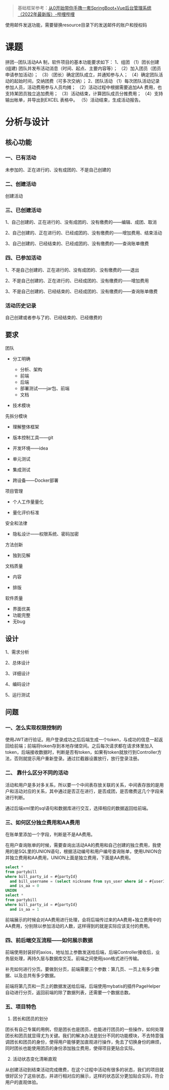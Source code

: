 > 基础框架参考：[从0开始带你手撸一套SpringBoot+Vue后台管理系统（2022年最新版）-哔哩哔哩]( https://b23.tv/4Y7K0qd)

使用邮件发送功能，需要替换resource目录下的发送邮件的账户和授权码

# 课题

拼团--团队活动AA 制，软件项目的基本功能要求如下：
1、组团
（1）团长创建(组建) 团队并发布活动消息（时间、起点、主要内容等）；
（2）加入团员（团员申请参加活动）；
（3）（团长）确定团队成立，并通知参与人；
（4）确定团队活动的起始时间，交纳团费（可多次交纳）；
2、团队活动
（1）每次团队活动记录参加人员，活动费用参与人员均摊；
（2）活动过程中根据需要追加AA 费用，也支持某团员独立追加费用；
（3）活动结束，计算团队成员分推费用；
（4）支持输出帐单，并导出到EXCEL 表格中。
（5）活动结束，生成活动报告。

# 分析与设计

## 核心功能

### 一、已有活动

未参加的、正在进行的、没有成团的、不是自己创建的

### 二、创建活动

创建活动

### 三、已创建活动

1、自己创建的、正在进行的、没有成团的、没有缴费的——编辑、成团、取消

2、自己创建的、正在进行的、已经成团的、没有缴费的——增加费用、结束活动

3、自己创建的、已经结束的、已经成团的、没有缴费的——查询账单缴费

### 四、已参加活动

1、不是自己创建的、正在进行的、没有成团的、没有缴费的——退出

2、不是自己创建的、正在进行的、已经成团的、没有缴费的——增加费用

3、不是自己创建的、已经结束的、已经成团的、没有缴费的——查询账单缴费

### 活动历史记录

自己创建或者参与了的、已经结束的、已经缴费的

## 要求

团队

- 分工明确
  - 分析、架构
  - 前端
  - 后端
  - 部署测试——jar包、前端
  - 文档

- 技术模块

先拆分模块

- 理解整体框架

- 版本控制工具——git
- 开发环境——idea
- 单元测试
- 集成测试
- 跨设备——Docker部署

项目管理

- 个人工作量量化

- 量化评价标准

安全和法律

- 隐私设计——权限系统、密码加密

方法创新

- 独到见解

文档质量

- 内容

- 排版

软件质量

- 界面优美
- 功能完整
- 无bug



## 设计

1、需求分析

2、总体设计

3、详细设计

4、编码设计

5、运行测试

## 问题

### 一、怎么实现权限控制的

使用JWT进行验证。用户登录成功之后后端生成一个token，与成功的信息一起返回给前端；前端将token存到本地存储空间。之后每次请求都在请求体里加入token，后端接收数据时，判断是否有token，如果有token就放行到Controller方法，否则就提示用户重新登录。通过拦截器设置放行，放行登录注册。

### 二、 靠什么区分不同的活动

活动和用户是多对多关系，所以要一个中间表存放关联的关系，中间表存放的是用户和活动对应的关系，其中通过是否正在进行，是否成团，是否缴费这几个字段来进行判断。

通过后端xml里的sql语句和数据库进行交互，选择相应的数据返回给前端。

### 三、如何区分独立费用和AA费用

在账单里添加一个字段，判断是不是AA费用。

在用户查询账单的时候，需要查询出活动AA的费用和自己创建的独立费用，我使用的是SQL里的UNION语句，根据活动编号和用户编号查询账单，使用UNION合并独立费用和AA费用，UNION上面是独立费用，下面是AA费用。

```sql
select *
from partybill
where bill_party_id = #{partyId}
  and bill_username = (select nickname from sys_user where id = #{userId})
  and is_aa = 0
UNION
select *
from partybill
where bill_party_id = #{partyId}
  and is_aa = 1
```

前端展示的时候会对AA费用进行处理，会将后端传过来的AA费用+独立费用中的AA费用，分别除以参加活动的人数，这样得到的就是实际应该支付的费用。

### 四、前后端交互流程——如何展示数据

前端使用封装好的axios，地址加上参数发送给后端，后端Controller接收后，业务层处理，再持久层与数据库交互。前端之间使用json格式进行传输。

补充如何进行分页。要做到分页，前端需要三个参数：第几页、一页上有多少数据、以及总共有多少数据。

前端将第几页和一页上的数据发送给后端，后端使用mybatis的插件PageHelper自动进行分页，返回前端的除了数据列表，还需要一个数据总数。

### 五、项目特色

1. 团长和团员的划分

团长有自己专属的用例，但是团长也是团员，也能进行团员的一些操作，如何处理团长和团员就显得尤为关键。我们的解决办法是划分不同的功能模块，不去特意强调团长和团员的身份，使得用户能够更加直观进行操作，免去了切换身份的麻烦，同时团长也能使用团员的身份添加独立费用，使得项目更贴合实际。

2. 活动状态变化清晰直观

从创建活动到结束活动完成缴费，在这个过程中活动有很多的状态，我们的项目就很好区分了这些状态，并进行相对应的展示，这样的状态区分更加贴合实际，符合用户的直观体验。

